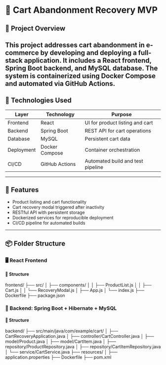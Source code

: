 # 🛒 Cart Abandonment Recovery MVP

## 🎯 Project Overview

This project addresses cart abandonment in e-commerce by developing and deploying a full-stack application. It includes a React frontend, Spring Boot backend, and MySQL database. The system is containerized using Docker Compose and automated via GitHub Actions.
---

## 🧱 Technologies Used

| Layer       | Technology         | Purpose                              |
|-------------|--------------------|--------------------------------------|
| Frontend    | React              | UI for product listing and cart      |
| Backend     | Spring Boot        | REST API for cart operations         |
| Database    | MySQL              | Persistent cart data                 |
| Deployment  | Docker Compose     | Container orchestration              |
| CI/CD       | GitHub Actions     | Automated build and test pipeline    |

---

## 🚀 Features

- Product listing and cart functionality
- Cart recovery modal triggered after inactivity
- RESTful API with persistent storage
- Dockerized services for reproducible deployment
- CI/CD pipeline for automated builds

---

## 📦 Folder Structure
### 🖥️ React Frontend

#### 📁 Structure
frontend/
├── src/
│   ├── components/
│   │   ├── ProductList.js
│   │   ├── Cart.js
│   │   └── RecoveryModal.js
│   ├── App.js
│   └── index.js
├── Dockerfile
├── package.json

### 🧱 Backend: Spring Boot + Hibernate + MySQL

#### 📁 Structure
backend/
├── src/main/java/com/example/cart/
│   ├── CartRecoveryApplication.java
│   ├── controller/CartController.java
│   ├── model/Product.java
│   ├── model/CartItem.java
│   ├── repository/ProductRepository.java
│   ├── repository/CartItemRepository.java
│   └── service/CartService.java
├── resources/
│   ├── application.properties
├── Dockerfile
├── pom.xml
